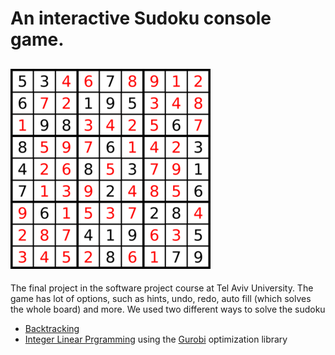 # An interactive Sudoku console game.
![](https://github.com/ameedghanem/Sudoku/blob/main/sudoku/logo/sudoku.png)
-------------------------------------------------------------------------------------------------------------------------------------------------------------------------------
The final project in the software project course at Tel Aviv University.
The game has lot of options, such as hints, undo, redo, auto fill (which solves the whole board) and more.
We used two different ways to solve the sudoku
  - [Backtracking](https://en.wikipedia.org/wiki/Backtracking)
  - [Integer Linear Prgramming](https://en.wikipedia.org/wiki/Integer_programming) using the [Gurobi](https://www.gurobi.com/) optimization library
